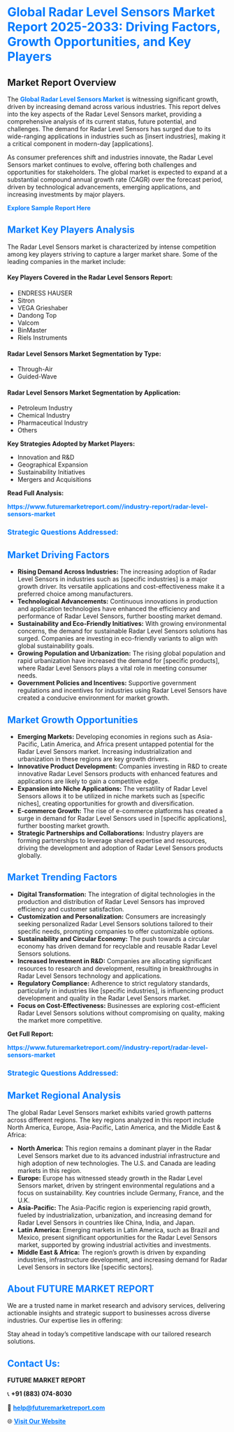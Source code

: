 <h1 style="color: #007BFF;">Global Radar Level Sensors Market Report 2025-2033: Driving Factors, Growth Opportunities, and Key Players</h1>

<section id="overview">
<h2>Market Report Overview</h2>
<p>The <a href="https://www.futuremarketreport.com//industry-report/radar-level-sensors-market" style="color: #007BFF; text-decoration: none;"><strong>Global Radar Level Sensors Market</strong></a> is witnessing significant growth, driven by increasing demand across various industries. This report delves into the key aspects of the Radar Level Sensors market, providing a comprehensive analysis of its current status, future potential, and challenges. The demand for Radar Level Sensors has surged due to its wide-ranging applications in industries such as [insert industries], making it a critical component in modern-day [applications].</p>
<p>As consumer preferences shift and industries innovate, the Radar Level Sensors market continues to evolve, offering both challenges and opportunities for stakeholders. The global market is expected to expand at a substantial compound annual growth rate (CAGR) over the forecast period, driven by technological advancements, emerging applications, and increasing investments by major players.</p>
</section>

<section id="overview">
<p><a href="https://www.futuremarketreport.com//request-sample/reportId=81862" style="color: #007BFF; text-decoration: none;"><strong>Explore Sample Report Here</strong></a></p>
</section>

<section id="key-players">
<h2 style="color: #007BFF;">Market Key Players Analysis</h2>
<p>The Radar Level Sensors market is characterized by intense competition among key players striving to capture a larger market share. Some of the leading companies in the market include:</p>
<h4>Key Players Covered in the Radar Level Sensors Report:</h4>
<ul><li>ENDRESS HAUSER</li><li>Sitron</li><li>VEGA Grieshaber</li><li>Dandong Top</li><li>Valcom</li><li>BinMaster</li><li>Riels Instruments</li></ul>
<h4>Radar Level Sensors Market Segmentation by Type:</h4>
<ul><li>Through-Air</li><li>Guided-Wave</li></ul>

<h4>Radar Level Sensors Market Segmentation by Application:</h4>
<ul><li>Petroleum Industry</li><li>Chemical Industry</li><li>Pharmaceutical Industry</li><li>Others</li></ul>
<p><strong>Key Strategies Adopted by Market Players:</strong></p>
<ul>
<li>Innovation and R&D</li>
<li>Geographical Expansion</li>
<li>Sustainability Initiatives</li>
<li>Mergers and Acquisitions</li>
</ul>
</section>

<section>
<p><strong>Read Full Analysis: </strong></p><a href="https://www.futuremarketreport.com//industry-report/radar-level-sensors-market" style="color: #007BFF; text-decoration: none;"><strong>https://www.futuremarketreport.com//industry-report/radar-level-sensors-market</strong></a>
<h3 style="color: #007BFF;">Strategic Questions Addressed:</h3>
</section>

<section id="driving-factors">
<h2 style="color: #007BFF;">Market Driving Factors</h2>
<ul>
<li><strong>Rising Demand Across Industries:</strong> The increasing adoption of Radar Level Sensors in industries such as [specific industries] is a major growth driver. Its versatile applications and cost-effectiveness make it a preferred choice among manufacturers.</li>
<li><strong>Technological Advancements:</strong> Continuous innovations in production and application technologies have enhanced the efficiency and performance of Radar Level Sensors, further boosting market demand.</li>
<li><strong>Sustainability and Eco-Friendly Initiatives:</strong> With growing environmental concerns, the demand for sustainable Radar Level Sensors solutions has surged. Companies are investing in eco-friendly variants to align with global sustainability goals.</li>
<li><strong>Growing Population and Urbanization:</strong> The rising global population and rapid urbanization have increased the demand for [specific products], where Radar Level Sensors plays a vital role in meeting consumer needs.</li>
<li><strong>Government Policies and Incentives:</strong> Supportive government regulations and incentives for industries using Radar Level Sensors have created a conducive environment for market growth.</li>
</ul>
</section>

<section id="growth-opportunities">
<h2 style="color: #007BFF;">Market Growth Opportunities</h2>
<ul>
<li><strong>Emerging Markets:</strong> Developing economies in regions such as Asia-Pacific, Latin America, and Africa present untapped potential for the Radar Level Sensors market. Increasing industrialization and urbanization in these regions are key growth drivers.</li>
<li><strong>Innovative Product Development:</strong> Companies investing in R&D to create innovative Radar Level Sensors products with enhanced features and applications are likely to gain a competitive edge.</li>
<li><strong>Expansion into Niche Applications:</strong> The versatility of Radar Level Sensors allows it to be utilized in niche markets such as [specific niches], creating opportunities for growth and diversification.</li>
<li><strong>E-commerce Growth:</strong> The rise of e-commerce platforms has created a surge in demand for Radar Level Sensors used in [specific applications], further boosting market growth.</li>
<li><strong>Strategic Partnerships and Collaborations:</strong> Industry players are forming partnerships to leverage shared expertise and resources, driving the development and adoption of Radar Level Sensors products globally.</li>
</ul>
</section>

<section id="trending-factors">
<h2 style="color: #007BFF;">Market Trending Factors</h2>
<ul>
<li><strong>Digital Transformation:</strong> The integration of digital technologies in the production and distribution of Radar Level Sensors has improved efficiency and customer satisfaction.</li>
<li><strong>Customization and Personalization:</strong> Consumers are increasingly seeking personalized Radar Level Sensors solutions tailored to their specific needs, prompting companies to offer customizable options.</li>
<li><strong>Sustainability and Circular Economy:</strong> The push towards a circular economy has driven demand for recyclable and reusable Radar Level Sensors solutions.</li>
<li><strong>Increased Investment in R&D:</strong> Companies are allocating significant resources to research and development, resulting in breakthroughs in Radar Level Sensors technology and applications.</li>
<li><strong>Regulatory Compliance:</strong> Adherence to strict regulatory standards, particularly in industries like [specific industries], is influencing product development and quality in the Radar Level Sensors market.</li>
<li><strong>Focus on Cost-Effectiveness:</strong> Businesses are exploring cost-efficient Radar Level Sensors solutions without compromising on quality, making the market more competitive.</li>
</ul>
</section>

<section>
<p><strong>Get Full Report: </strong></p><a href="https://www.futuremarketreport.com//industry-report/radar-level-sensors-market" style="color: #007BFF; text-decoration: none;"><strong>https://www.futuremarketreport.com//industry-report/radar-level-sensors-market</strong></a>
<h3 style="color: #007BFF;">Strategic Questions Addressed:</h3>
</section>


<section id="regional-analysis">
<h2 style="color: #007BFF;">Market Regional Analysis</h2>
<p>The global Radar Level Sensors market exhibits varied growth patterns across different regions. The key regions analyzed in this report include North America, Europe, Asia-Pacific, Latin America, and the Middle East & Africa:</p>
<ul>
<li><strong>North America:</strong> This region remains a dominant player in the Radar Level Sensors market due to its advanced industrial infrastructure and high adoption of new technologies. The U.S. and Canada are leading markets in this region.</li>
<li><strong>Europe:</strong> Europe has witnessed steady growth in the Radar Level Sensors market, driven by stringent environmental regulations and a focus on sustainability. Key countries include Germany, France, and the U.K.</li>
<li><strong>Asia-Pacific:</strong> The Asia-Pacific region is experiencing rapid growth, fueled by industrialization, urbanization, and increasing demand for Radar Level Sensors in countries like China, India, and Japan.</li>
<li><strong>Latin America:</strong> Emerging markets in Latin America, such as Brazil and Mexico, present significant opportunities for the Radar Level Sensors market, supported by growing industrial activities and investments.</li>
<li><strong>Middle East & Africa:</strong> The region’s growth is driven by expanding industries, infrastructure development, and increasing demand for Radar Level Sensors in sectors like [specific sectors].</li>
</ul>
</section>

<footer>
<h2 style="color: #007BFF;">About FUTURE MARKET REPORT</h2>
<p>We are a trusted name in market research and advisory services, delivering actionable insights and strategic support to businesses across diverse industries. Our expertise lies in offering:</p>

<p>Stay ahead in today’s competitive landscape with our tailored research solutions.</p>

<h2 style="color: #007BFF;">Contact Us:</h2>
<p><strong>FUTURE MARKET REPORT</strong></p>
<p>📞 <strong>+91 (883) 074-8030</strong></p>
<p>📧 <strong><a href="mailto:help@futuremarketreport.com" style="color: #007BFF;">help@futuremarketreport.com</a></strong></p>
<p>🌐 <strong><a href="https://www.futuremarketreport.com/" style="color: #007BFF;">Visit Our Website</a></strong></p>
</footer>